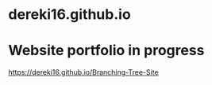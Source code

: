 # dereki16.github.io

# Website portfolio in progress
https://dereki16.github.io/Branching-Tree-Site
